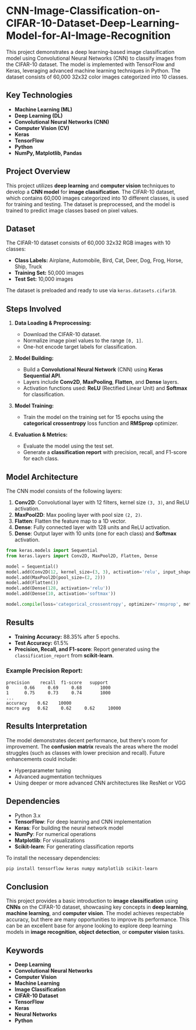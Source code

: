 # CNN-Image-Classification-on-CIFAR-10-Dataset-Deep-Learning-Model-for-AI-Image-Recognition 


This project demonstrates a deep learning-based image classification model using Convolutional Neural Networks (CNN) to classify images from the CIFAR-10 dataset. The model is implemented with TensorFlow and Keras, leveraging advanced machine learning techniques in Python. The dataset consists of 60,000 32x32 color images categorized into 10 classes.

## Key Technologies

- **Machine Learning (ML)**
- **Deep Learning (DL)**
- **Convolutional Neural Networks (CNN)**
- **Computer Vision (CV)**
- **Keras** 
- **TensorFlow**
- **Python**
- **NumPy, Matplotlib, Pandas**

## Project Overview

This project utilizes **deep learning** and **computer vision** techniques to develop a **CNN model** for **image classification**. The CIFAR-10 dataset, which contains 60,000 images categorized into 10 different classes, is used for training and testing. The dataset is preprocessed, and the model is trained to predict image classes based on pixel values.

## Dataset

The CIFAR-10 dataset consists of 60,000 32x32 RGB images with 10 classes:
- **Class Labels:** Airplane, Automobile, Bird, Cat, Deer, Dog, Frog, Horse, Ship, Truck
- **Training Set:** 50,000 images
- **Test Set:** 10,000 images

The dataset is preloaded and ready to use via `keras.datasets.cifar10`.

## Steps Involved

1. **Data Loading & Preprocessing:**
   - Download the CIFAR-10 dataset.
   - Normalize image pixel values to the range `[0, 1]`.
   - One-hot encode target labels for classification.

2. **Model Building:**
   - Build a **Convolutional Neural Network** (CNN) using **Keras Sequential API**.
   - Layers include **Conv2D**, **MaxPooling**, **Flatten**, and **Dense** layers.
   - Activation functions used: **ReLU** (Rectified Linear Unit) and **Softmax** for classification.

3. **Model Training:**
   - Train the model on the training set for 15 epochs using the **categorical crossentropy** loss function and **RMSprop** optimizer.

4. **Evaluation & Metrics:**
   - Evaluate the model using the test set.
   - Generate a **classification report** with precision, recall, and F1-score for each class.

## Model Architecture

The CNN model consists of the following layers:
1. **Conv2D**: Convolutional layer with 12 filters, kernel size `(3, 3)`, and ReLU activation.
2. **MaxPool2D**: Max pooling layer with pool size `(2, 2)`.
3. **Flatten**: Flatten the feature map to a 1D vector.
4. **Dense**: Fully connected layer with 128 units and ReLU activation.
5. **Dense**: Output layer with 10 units (one for each class) and **Softmax** activation.

```python
from keras.models import Sequential
from keras.layers import Conv2D, MaxPool2D, Flatten, Dense

model = Sequential()
model.add(Conv2D(12, kernel_size=(3, 3), activation='relu', input_shape=(32, 32, 3), padding='same'))
model.add(MaxPool2D(pool_size=(2, 2)))
model.add(Flatten())
model.add(Dense(128, activation='relu'))
model.add(Dense(10, activation='softmax'))

model.compile(loss='categorical_crossentropy', optimizer='rmsprop', metrics=['accuracy'])
```

## Results

- **Training Accuracy:** 88.35% after 5 epochs.
- **Test Accuracy:** 61.5%
- **Precision, Recall, and F1-score**: Report generated using the `classification_report` from **scikit-learn**.

### Example Precision Report:
```
precision    recall  f1-score   support
0      0.66     0.69     0.68       1000
1      0.75     0.73     0.74       1000
...
accuracy    0.62    10000
macro avg   0.62     0.62     0.62     10000
```

## Results Interpretation

The model demonstrates decent performance, but there's room for improvement. The **confusion matrix** reveals the areas where the model struggles (such as classes with lower precision and recall). Future enhancements could include:
- Hyperparameter tuning
- Advanced augmentation techniques
- Using deeper or more advanced CNN architectures like ResNet or VGG

## Dependencies

- Python 3.x
- **TensorFlow**: For deep learning and CNN implementation
- **Keras**: For building the neural network model
- **NumPy**: For numerical operations
- **Matplotlib**: For visualizations
- **Scikit-learn**: For generating classification reports

To install the necessary dependencies:

```bash
pip install tensorflow keras numpy matplotlib scikit-learn
```

## Conclusion

This project provides a basic introduction to **image classification** using **CNNs** on the CIFAR-10 dataset, showcasing key concepts in **deep learning**, **machine learning**, and **computer vision**. The model achieves respectable accuracy, but there are many opportunities to improve its performance. This can be an excellent base for anyone looking to explore deep learning models in **image recognition**, **object detection**, or **computer vision** tasks.

## Keywords
- **Deep Learning**
- **Convolutional Neural Networks**
- **Computer Vision**
- **Machine Learning**
- **Image Classification**
- **CIFAR-10 Dataset**
- **TensorFlow**
- **Keras**
- **Neural Networks**
- **Python**

